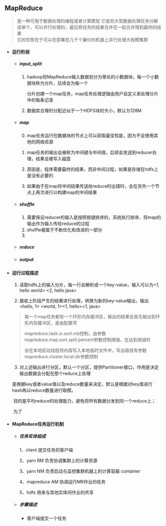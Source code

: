 ## MapReduce
> 是一种可用于数据处理的编程或者计算模型 
> 它是将大型数据处理任务分解成单个、可以并行处理的，最后把任务的结果合并在一起合并得到最终的结果  
> 它的优势在于可以在部署在几千个廉价的机器上并行处理大规模集群  
- #### 运行阶段
  
  - ##### input_split
    
    1. hadoop将MapReduce输入数据划分为等长的小数据块，每一个小数据块称为分片，后续会为每一个
    
       分片创建一个map任务，map任务处理逻辑由用户自定义来处理分片中的每条记录
    
    2. 数据库合理的分配近似于一个HDFS块的大小，默认为128M  
    
  - ##### map  
    
    0. map任务运行在数据块的节点上可以获取最佳性能，因为不会使用其他的网络资源
    
    1. map任务的输出会被称为中间键与中间值，后续会发送到reducer处理，结果会被写入磁盘
    2. 原因是，程序需要最终的结果，而非中间过程，如果是存储在hdfs上是没有必要的
    3. 如果由于在map将中间结果传送给reduce时出错时，会在另外一个节点上再次进行以构建map的中间结果
    
  - ##### shuffle 
    
    1.  需要保证reducer的输入是按照按键排序的，系统执行排序、将map的输出作为输入传给reduce的过程
    2. shuffle被属于不断优化和改进的一部分
    3. 
    
  - ##### reduce 
  
  - ##### output  
  
- #### 运行过程描述

  1. 读取hdfs上的输入分片，每一行会解析成一个key-value，输入可以为<1, hello world> <2, hello java>

  2. 接收上阶段产生的结果进行处理，转换为新的key-value输出，输出<hello, 1> <world, 1><1, hello><1, java>

  > 每一个map任务都有一个环形内存缓冲区，输出的结果会首先输出到环形内存缓冲区，是由配置项
  >
  > mapreduce.task.io.sort.mb控制，由参数mapreduce.map.sort.spill.percent参数控制阈值，在达到阈值时
  >
  > 会在本地启动线程将内容写入本地临时文件中，写出路径有参数mapreduce.cluster.local.dir参数控制

  3. 对上述输出进行分区，默认一个分区，提供Partitioner接口，作用是决定输出数据会分配在那个reduce上处理

  ​      是根据key或者value值以及reduce数量来决定，默认是根据对key值进行hash再以reduce数量进行取模。

  ​      目的是平均reduce的处理能力，避免将所有数据分发到同一个reduce上；

  ​      为了

- #### MapReduce任务运行机制

  - ##### 任务实体组成

    1、client   提交任务的客户端

    2、yarn   RM    负责协调集群上的计算资源

    3、yarn NM      负责启动与监控集群机器上的计算容器  container

    4、mapreduce AM  协调运行MR作业的任务

    5、hdfs  用来与其他实体间作业的共享

  - ##### 步骤描述

    - 客户端提交一个任务

